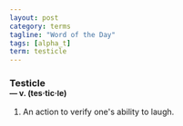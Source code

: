 ```yaml
---
layout: post
category: terms
tagline: "Word of the Day"
tags: [alpha_t]
term: testicle
---
```


<h3>Testicle<br/> <small>&mdash; v. (tes<span>&middot;</span>tic<span>&middot;</span>le)</small></h3>
<p><ol>
<li>An action to verify one's ability to laugh.</li>
</ol></p>
